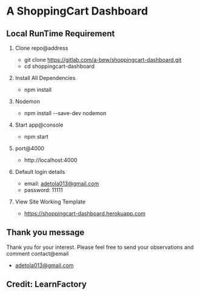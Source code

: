 # A ShoppingCart Dashboard 

## Local RunTime Requirement

1. Clone repo@address
   - git clone https://gitlab.com/a-bew/shoppingcart-dashboard.git
   - cd shoppingcart-dashboard

2. Install All Dependencies 
   - npm install

3. Nodemon 
   - npm install --save-dev nodemon

4. Start app@console
   - npm start

5. port@4000
   - http://localhost:4000

6. Default login details
   - email: adetola013@gmail.com
   - password: 11111

7. View Site Working Template
   - https://shoppingcart-dashboard.herokuapp.com

## Thank you message
   Thank you for your interest.
   Please feel free to send your observations and comment 
   contact@email
   - adetola013@gmail.com

## Credit: LearnFactory